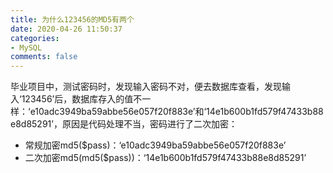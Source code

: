 ```yaml
---
title: 为什么123456的MD5有两个
date: 2020-04-26 11:50:37
categories:
- MySQL
comments: false
---
```


毕业项目中，测试密码时，发现输入密码不对，便去数据库查看，发现输入‘123456’后，数据库存入的值不一样：‘e10adc3949ba59abbe56e057f20f883e’和‘14e1b600b1fd579f47433b88e8d85291’，原因是代码处理不当，密码进行了二次加密：

- 常规加密md5($pass)：‘e10adc3949ba59abbe56e057f20f883e’
-  二次加密md5(md5($pass))：‘14e1b600b1fd579f47433b88e8d85291’